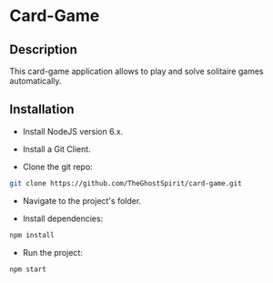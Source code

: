 # Card-Game

## Description

This card-game application allows to play and solve solitaire games automatically.

## Installation

- Install NodeJS version 6.x.

- Install a Git Client.

- Clone the git repo:

```bash
git clone https://github.com/TheGhostSpirit/card-game.git
```

- Navigate to the project's folder.

- Install dependencies:

```bash
npm install
```

- Run the project:

```bash
npm start
```
